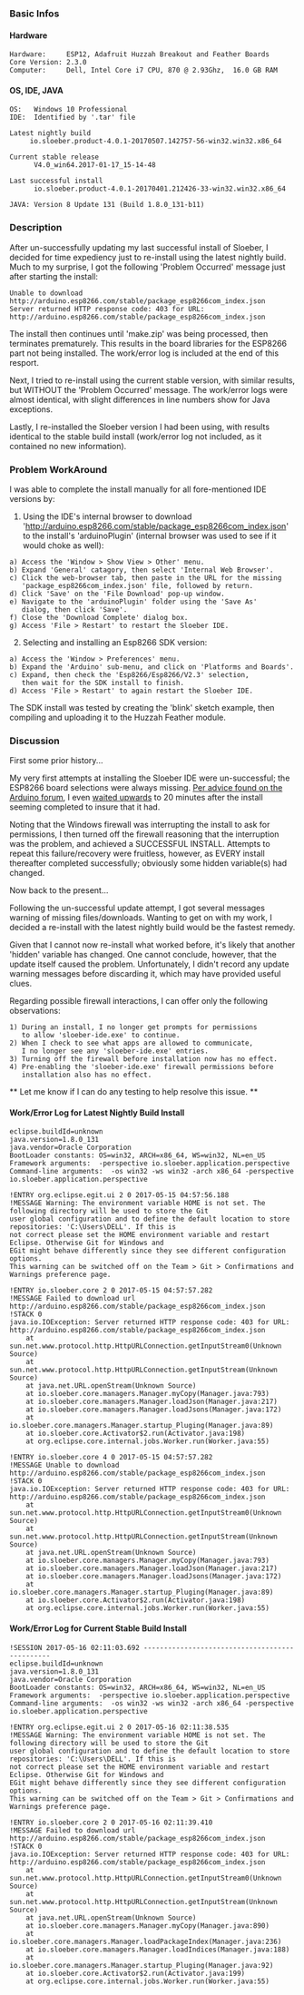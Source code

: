 ### Basic Infos

#### Hardware

```
Hardware:     ESP12, Adafruit Huzzah Breakout and Feather Boards  
Core Version: 2.3.0
Computer:     Dell, Intel Core i7 CPU, 870 @ 2.93Ghz,  16.0 GB RAM
```

#### OS, IDE, JAVA

``` 
OS:   Windows 10 Professional   
IDE:  Identified by '.tar' file

Latest nightly build
     io.sloeber.product-4.0.1-20170507.142757-56-win32.win32.x86_64

Current stable release
      V4.0_win64.2017-01-17_15-14-48

Last successful install
      io.sloeber.product-4.0.1-20170401.212426-33-win32.win32.x86_64

JAVA: Version 8 Update 131 (Build 1.8.0_131-b11)

```

### Description

After un-successfully updating my last successful install of Sloeber, I decided for time expediency just to re-install using the latest nightly build. Much to my surprise, I got the following 'Problem Occurred' message just after starting the install:

```
Unable to download http://arduino.esp8266.com/stable/package_esp8266com_index.json
Server returned HTTP response code: 403 for URL: http://arduino.esp8266.com/stable/package_esp8266com_index.json
```

The install then continues until 'make.zip' was being processed, then terminates prematurely. This results in the board libraries for the ESP8266 part not being installed. The work/error log is included at the end of this resport.

Next, I tried to re-install using the current stable version, with similar results, but WITHOUT the 'Problem Occurred' message. The work/error logs were almost identical, with slight differences in line numbers show for Java exceptions. 

Lastly, I re-installed the Sloeber version I had been using, with results identical to the stable build install (work/error log not included, as it contained no new information).

### Problem WorkAround

I was able to complete the install manually for all fore-mentioned IDE versions by:

1) Using the IDE's internal browser to download 'http://arduino.esp8266.com/stable/package_esp8266com_index.json' to the install's 'arduinoPlugin' (internal browser was used to see if it would choke as well):
```
a) Access the 'Window > Show View > Other' menu.
b) Expand 'General' catagory, then select 'Internal Web Browser'.
c) Click the web-browser tab, then paste in the URL for the missing
   'package_esp8266com_index.json' file, followed by return.
d) Click 'Save' on the 'File Download' pop-up window.
e) Navigate to the 'arduinoPlugin' folder using the 'Save As'
   dialog, then click 'Save'.
f) Close the 'Download Complete' dialog box.
g) Access 'File > Restart' to restart the Sloeber IDE.
```

2) Selecting and installing an Esp8266 SDK version:
```
a) Access the 'Window > Preferences' menu.
b) Expand the 'Arduino' sub-menu, and click on 'Platforms and Boards'.
c) Expand, then check the 'Esp8266/Esp8266/V2.3' selection,
   then wait for the SDK install to finish.
d) Access 'File > Restart' to again restart the Sloeber IDE.
```

The SDK install was tested by creating the 'blink' sketch example, then compiling and uploading it to the Huzzah Feather module.

### Discussion

First some prior history...

My very first attempts at installing the Sloeber IDE were un-successful; the ESP8266 board selections were always missing. [Per advice found on the Arduino forum][spaces_in_path], I even [waited upwards][spaces_in_path] to 20 minutes after the install seeming completed to insure that it had.

[spaces_in_path]: http://eclipse.baeyens.it/installAdvice.shtml

Noting that the Windows firewall was interrupting the install to ask for permissions, I then turned off the firewall reasoning that the interruption was the problem, and achieved a SUCCESSFUL INSTALL. Attempts to repeat this failure/recovery were fruitless, however, as EVERY install thereafter completed successfully; obviously some hidden variable(s) had changed.

Now back to the present...

Following the un-successful update attempt, I got several messages warning of missing files/downloads. Wanting to get on with my work, I decided a re-install with the latest nightly build would be the fastest remedy.

Given that I cannot now re-install what worked before, it's likely that another 'hidden' variable has changed. One cannot conclude, however, that the update itself caused the problem. Unfortunately, I didn't record any update warning messages before discarding it, which may have provided useful clues.

Regarding possible firewall interactions, I can offer only the following observations:
```
1) During an install, I no longer get prompts for permissions
   to allow 'sloeber-ide.exe' to continue.
2) When I check to see what apps are allowed to communicate,
   I no longer see any 'sloeber-ide.exe' entries.
3) Turning off the firewall before installation now has no effect.
4) Pre-enabling the 'sloeber-ide.exe' firewall permissions before
   installation also has no effect.
```

** Let me know if I can do any testing to help resolve this issue. **


#### Work/Error Log for Latest Nightly Build Install
```
eclipse.buildId=unknown
java.version=1.8.0_131
java.vendor=Oracle Corporation
BootLoader constants: OS=win32, ARCH=x86_64, WS=win32, NL=en_US
Framework arguments:  -perspective io.sloeber.application.perspective
Command-line arguments:  -os win32 -ws win32 -arch x86_64 -perspective io.sloeber.application.perspective

!ENTRY org.eclipse.egit.ui 2 0 2017-05-15 04:57:56.188
!MESSAGE Warning: The environment variable HOME is not set. The following directory will be used to store the Git
user global configuration and to define the default location to store repositories: 'C:\Users\DELL'. If this is
not correct please set the HOME environment variable and restart Eclipse. Otherwise Git for Windows and
EGit might behave differently since they see different configuration options.
This warning can be switched off on the Team > Git > Confirmations and Warnings preference page.

!ENTRY io.sloeber.core 2 0 2017-05-15 04:57:57.282
!MESSAGE Failed to download url http://arduino.esp8266.com/stable/package_esp8266com_index.json
!STACK 0
java.io.IOException: Server returned HTTP response code: 403 for URL: http://arduino.esp8266.com/stable/package_esp8266com_index.json
	at sun.net.www.protocol.http.HttpURLConnection.getInputStream0(Unknown Source)
	at sun.net.www.protocol.http.HttpURLConnection.getInputStream(Unknown Source)
	at java.net.URL.openStream(Unknown Source)
	at io.sloeber.core.managers.Manager.myCopy(Manager.java:793)
	at io.sloeber.core.managers.Manager.loadJson(Manager.java:217)
	at io.sloeber.core.managers.Manager.loadJsons(Manager.java:172)
	at io.sloeber.core.managers.Manager.startup_Pluging(Manager.java:89)
	at io.sloeber.core.Activator$2.run(Activator.java:198)
	at org.eclipse.core.internal.jobs.Worker.run(Worker.java:55)

!ENTRY io.sloeber.core 4 0 2017-05-15 04:57:57.282
!MESSAGE Unable to download http://arduino.esp8266.com/stable/package_esp8266com_index.json
!STACK 0
java.io.IOException: Server returned HTTP response code: 403 for URL: http://arduino.esp8266.com/stable/package_esp8266com_index.json
	at sun.net.www.protocol.http.HttpURLConnection.getInputStream0(Unknown Source)
	at sun.net.www.protocol.http.HttpURLConnection.getInputStream(Unknown Source)
	at java.net.URL.openStream(Unknown Source)
	at io.sloeber.core.managers.Manager.myCopy(Manager.java:793)
	at io.sloeber.core.managers.Manager.loadJson(Manager.java:217)
	at io.sloeber.core.managers.Manager.loadJsons(Manager.java:172)
	at io.sloeber.core.managers.Manager.startup_Pluging(Manager.java:89)
	at io.sloeber.core.Activator$2.run(Activator.java:198)
	at org.eclipse.core.internal.jobs.Worker.run(Worker.java:55)
```

#### Work/Error Log for Current Stable Build Install
```
!SESSION 2017-05-16 02:11:03.692 -----------------------------------------------
eclipse.buildId=unknown
java.version=1.8.0_131
java.vendor=Oracle Corporation
BootLoader constants: OS=win32, ARCH=x86_64, WS=win32, NL=en_US
Framework arguments:  -perspective io.sloeber.application.perspective
Command-line arguments:  -os win32 -ws win32 -arch x86_64 -perspective io.sloeber.application.perspective

!ENTRY org.eclipse.egit.ui 2 0 2017-05-16 02:11:38.535
!MESSAGE Warning: The environment variable HOME is not set. The following directory will be used to store the Git
user global configuration and to define the default location to store repositories: 'C:\Users\DELL'. If this is
not correct please set the HOME environment variable and restart Eclipse. Otherwise Git for Windows and
EGit might behave differently since they see different configuration options.
This warning can be switched off on the Team > Git > Confirmations and Warnings preference page.

!ENTRY io.sloeber.core 2 0 2017-05-16 02:11:39.410
!MESSAGE Failed to download url http://arduino.esp8266.com/stable/package_esp8266com_index.json
!STACK 0
java.io.IOException: Server returned HTTP response code: 403 for URL: http://arduino.esp8266.com/stable/package_esp8266com_index.json
	at sun.net.www.protocol.http.HttpURLConnection.getInputStream0(Unknown Source)
	at sun.net.www.protocol.http.HttpURLConnection.getInputStream(Unknown Source)
	at java.net.URL.openStream(Unknown Source)
	at io.sloeber.core.managers.Manager.myCopy(Manager.java:890)
	at io.sloeber.core.managers.Manager.loadPackageIndex(Manager.java:236)
	at io.sloeber.core.managers.Manager.loadIndices(Manager.java:188)
	at io.sloeber.core.managers.Manager.startup_Pluging(Manager.java:92)
	at io.sloeber.core.Activator$2.run(Activator.java:199)
	at org.eclipse.core.internal.jobs.Worker.run(Worker.java:55)
```
